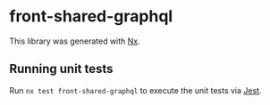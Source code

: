 # front-shared-graphql

This library was generated with [Nx](https://nx.dev).

## Running unit tests

Run `nx test front-shared-graphql` to execute the unit tests via [Jest](https://jestjs.io).
